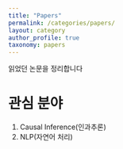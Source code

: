 ```yaml
---
title: "Papers"
permalink: /categories/papers/
layout: category
author_profile: true
taxonomy: papers
---
```


[//]: # ( 이 페이지는 단일 카테고리의 대표 포스트임)

읽었던 논문을 정리합니다

# 관심 분야 

1. Causal Inference(인과추론)
2. NLP(자연어 처리)

